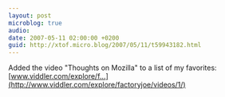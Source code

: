 ```yaml
---
layout: post
microblog: true
audio: 
date: 2007-05-11 02:00:00 +0200
guid: http://xtof.micro.blog/2007/05/11/t59943182.html
---
```

Added the video "Thoughts on Mozilla" to a list of my favorites: [www.viddler.com/explore/f...](http://www.viddler.com/explore/factoryjoe/videos/1/)
